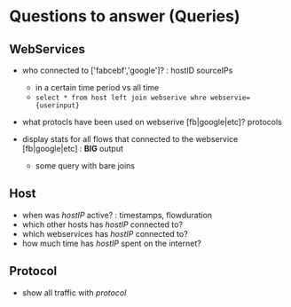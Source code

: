 # Questions to answer (Queries)

## WebServices

- who connected to ['fabcebf','google']? : hostID sourceIPs 
    - in a certain time period vs all time
    - `select * from host left join webserive whre webservie={userinput}`

- what protocls have been used on webserive [fb|google|etc]? protocols

- display stats for all flows that connected to the webservice [fb|google|etc] : **BIG** output
    - some query with bare joins


## Host
- when was *hostIP* active? : timestamps, flowduration
- which other hosts has *hostIP* connected to?
- which webservices has *hostIP* connected to?
- how much time has *hostIP* spent on the internet?

## Protocol
- show all traffic with *protocol*

